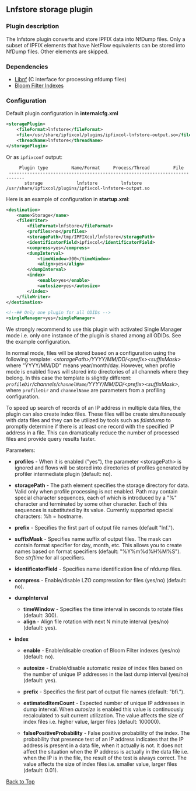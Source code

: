 ## <a name="top"></a>Lnfstore storage plugin

### Plugin description
The lnfstore plugin converts and store IPFIX data into NfDump files. Only a subset of IPFIX elements that have NetFlow equivalents can be stored into NfDump files. Other elements are skipped.

### Dependencies

* [Libnf](https://github.com/VUTBR/libnf) (C interface for processing nfdump files)
* [Bloom Filter Indexes](https://github.com/CESNET/bloom-filter-index)

### Configuration

Default plugin configuration in **internalcfg.xml**

```xml
<storagePlugin>
	<fileFormat>lnfstore</fileFormat>
	<file>/usr/share/ipfixcol/plugins/ipfixcol-lnfstore-output.so</file>
	<threadName>lnfstore</threadName>
</storagePlugin>
```
Or as `ipfixconf` output:

```
     Plugin type         Name/Format     Process/Thread         File
 ----------------------------------------------------------------------------
       storage             lnfstore         lnfstore          /usr/share/ipfixcol/plugins/ipfixcol-lnfstore-output.so
```

Here is an example of configuration in **startup.xml**:

```xml
<destination>
	<name>Storage</name>
	<fileWriter>
		<fileFormat>lnfstore</fileFormat>
		<profiles>no</profiles>
		<storagePath>/tmp/IPFIXcol/lnfstore</storagePath>
		<identificatorField>ipfixcol</identificatorField>
		<compress>yes</compress>
		<dumpInterval>
			<timeWindow>300</timeWindow>
			<align>yes</align>
		</dumpInterval>
		<index>
			<enable>yes</enable>
			<autosize>yes</autosize>
		</index>
	</fileWriter>
</destination>

<!--## Only one plugin for all ODIDs -->
<singleManager>yes</singleManager>
```

We strongly recommend to use this plugin with activated Single Manager mode
i.e. only one instance of the plugin is shared among all ODIDs. See the
example configuration.

In normal mode, files will be stored based on a configuration using
the following template: *\<storagePath\>/YYYY/MM/DD/\<prefix\>\<suffixMask\>*
where "YYYY/MM/DD" means year/month/day. However, when profile mode is enabled
flows will stored into directories of all channels where they belong. In this
case the template is slightly different:
*`profileDir`/channels/`channelName`/YYYY/MM/DD/\<prefix\>\<suffixMask\>*,
where `profileDir` and `channelName` are parameters from a profiling
configuration.

To speed up search of records of an IP address in multiple data files, the
plugin can also create index files. These files will be create
simultaneously with data files and they can be utilized by tools such as
*fdistdump* to promptly determine if there is at least one record with the
specified IP address in a file. This can dramatically reduce the number of
processed files and provide query results faster.

Parameters:

* **profiles** - When it is enabled ("yes"), the parameter \<storagePath\> is
ignored and flows will be stored into directories of profiles generated by
profiler intermediate plugin (default: no).

* **storagePath** - The path element specifies the storage directory for data.
Valid only when profile processing is not enabled. Path may contain special
character sequences, each of which is introduced by a "%" character and
terminated by some other character. Each of this sequences is substituted
by its value. Currently supported special characters: %h = hostname.

* **prefix** - Specifies the first part of output file names (default "lnf.").

* **suffixMask** - Specifies name suffix of output files. The mask can contain
format specifier for day, month, etc. This allows you to create names based
on format specifiers (default: "%Y%m%d%H%M%S"). See *strftime* for all
specifiers.

* **identificatorField** - Specifies name identification line of nfdump files.

* **compress** - Enable/disable LZO compression for files (yes/no) (default: no).

* **dumpInterval**
	* **timeWindow** - Specifies the time interval in seconds to rotate files
		(default: 300).
	* **align** - Align file rotation with next N minute interval (yes/no)
		(default: yes).

* **index**
	* **enable** - Enable/disable creation of Bloom Filter indexes (yes/no)
		(default: no).

	* **autosize** - Enable/disable automatic resize of index files based on
		the number of unique IP addresses in the last dump interval (yes/no)
		(default: yes).

	* **prefix** - Specifies the first part of output file names (default: "bfi.").

	* **estimatedItemCount** - Expected number of unique IP addresses in dump
		interval. When *autosize* is enabled this value is continuously
		recalculated to suit current utilization.
		The value affects the size of index files i.e. higher value, larger
		files (default: 100000).

	* **falsePositiveProbability** - False positive probability of the index.
		The probability that presence test of an IP address indicates that
		the IP address is present in a data file, when it actually is not.
		It does not affect the situation when the IP address is actually in
		the data file i.e. when the IP is in the file, the result of the test
		is always correct. The value affects the size of index files i.e.
		smaller value, larger files (default: 0.01).

[Back to Top](#top)
